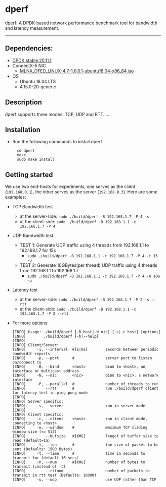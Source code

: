 # dperf

dperf: A DPDK-based network performance benchmark tool for bandwidth and latency measurement.

---

## Dependencies:
* [DPDK stable 20.11.1](https://fast.dpdk.org/rel/dpdk-20.11.3.tar.xz)
* ConnectX-5 NIC
  - [MLNX_OFED_LINUX-4.7-1.0.0.1-ubuntu18.04-x86_64.iso](https://www.mellanox.com/products/infiniband-drivers/linux/mlnx_ofed)
* OS
  - Ubuntu 18.04 LTS
  - 4.15.0-20-generic

## Description
dperf supports three modes: TCP, UDP and RTT. ...

## Installation
* Run the following commands to install dperf
  ```
    cd dperf
    make
    sudo make install
  ```

## Getting started
We use two end-hosts for experiments, one serves as the client (`192.168.0.1`), the other serves as the server (`192.168.0.3`). Here are some examples:
* TCP Bandwidth test
  * at the server-side: `sudo ./build/dperf -B 192.168.1.7 -P 4 -s`
  * at the client-side: `sudo ./build/dperf -B 192.168.1.1 -c 192.168.1.7 -P 4`

* UDP Bandwidth test
  * TEST 1: Generate UDP traffic using 4 threads from 192.168.1.1 to 192.168.1.7 for 15s
    * `sudo ./build/dperf -B 192.168.1.1 -c 192.168.1.7 -P 4 -t 15 -u`
  * TEST 2: Generate 10GBytes(per thread) UDP traffic using 4 threads from 192.168.1.1 to 192.168.1.7
    * `sudo ./build/dperf -B 192.168.1.1 -c 192.168.1.7 -P 4 -n 10G -u`

* Latency test
  * at the server-side: `sudo ./build/dperf -B 192.168.1.7 -P 2 -s --rtt`
  * at the client-side: `sudo ./build/dperf -B 192.168.1.1 -c 192.168.1.7 -P 2 --rtt`

* For more options
  ```
  [INFO] Usage: ./build/dperf [-B host|-N nic] [-s|-c host] [options]
  [INFO]        ./build/dperf [-h|--help]
  [INFO]
  [INFO] Client/Server:
  [INFO]     -i, --interval  #[s|ms]        seconds between periodic bandwidth reports
  [INFO]     -p, --port      #              server port to listen on/connect to
  [INFO]     -B, --bind      <host>         bind to <host>, an interface or multicast address
  [INFO]     -N, --nic       <nic>          bind to <nic>, a network interface
  [INFO]     -P, --parallel  #              number of threads to run
  [INFO]         --rtt       #              run ./build/dperf client for latency test in ping pong mode
  [INFO]
  [INFO] Server specific:
  [INFO]     -s, --server                   run in server mode
  [INFO]
  [INFO] Client specific:
  [INFO]     -c, --client    <host>         run in client mode, connecting to <host>
  [INFO]     -w, --window    #              maximum TCP sliding window size (<= 512)
  [INFO]         --bufsize   #[KMG]         lengof of buffer size to read (default=1G)
  [INFO]     -l, --len       #              the size of packet to be sent (Defaults: 1500 Bytes)
  [INFO]     -t, --time      #              time in seconds to transmit for (default 10 secs)
  [INFO]     -n, --num       #[KMG]         number of bytes to transmit (instead of -t)
  [INFO]         --rttnum                   number of packets to transmit in rtt test (Defaults: 10000)
  [INFO]     -u, --udp                      use UDP rather than TCP
  ```


